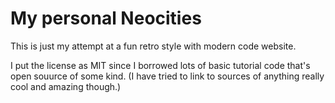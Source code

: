 # My personal Neocities
This is just my attempt at a fun retro style with modern code website. 

I put the license as MIT since I borrowed lots of basic tutorial code that's open souurce of some kind. 
(I have tried to link to sources of anything really cool and amazing though.)
